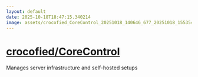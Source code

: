 ```yaml
---
layout: default
date: 2025-10-18T18:47:15.340214
image: assets/crocofied_CoreControl_20251018_140646_677_20251018_155354--20251018T175354830--cropped.png
---
```


# [crocofied/CoreControl](https://github.com/crocofied/CoreControl/)

Manages server infrastructure and self-hosted setups
